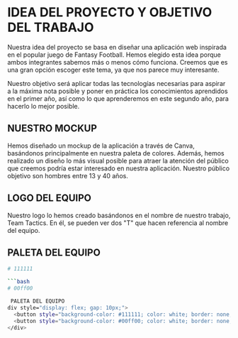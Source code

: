 # IDEA DEL PROYECTO Y OBJETIVO DEL TRABAJO

Nuestra idea del proyecto se basa en diseñar una aplicación web inspirada en el popular juego de Fantasy Football. Hemos elegido esta idea porque ambos integrantes sabemos más o menos cómo funciona. Creemos que es una gran opción escoger este tema, ya que nos parece muy interesante.

Nuestro objetivo será aplicar todas las tecnologías necesarias para aspirar a la máxima nota posible y poner en práctica los conocimientos aprendidos en el primer año, así como lo que aprenderemos en este segundo año, para hacerlo lo mejor posible.


## NUESTRO MOCKUP

Hemos diseñado un mockup de la aplicación a través de Canva, basándonos principalmente en nuestra paleta de colores. Además, hemos realizado un diseño lo más visual posible para atraer la atención del público que creemos podría estar interesado en nuestra aplicación. Nuestro público objetivo son hombres entre 13 y 40 años.

## LOGO DEL EQUIPO

Nuestro logo lo hemos creado basándonos en el nombre de nuestro trabajo, Team Tactics. En él, se pueden ver dos "T" que hacen referencia al nombre del equipo.

## PALETA DEL EQUIPO

```bash
# 111111

```bash
# 00ff00 

 PALETA DEL EQUIPO
div style="display: flex; gap: 10px;">
  <button style="background-color: #111111; color: white; border: none; padding: 10px 20px; cursor: default;">#111111</button>
  <button style="background-color: #00ff00; color: white; border: none; padding: 10px 20px; cursor: default;">#00ff00</button>
</div>

